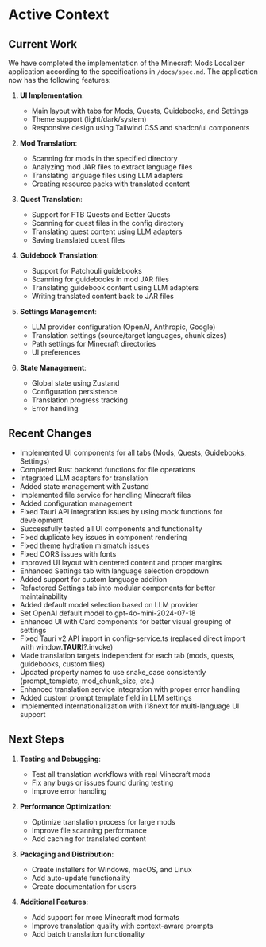 # Active Context

## Current Work
We have completed the implementation of the Minecraft Mods Localizer application according to the specifications in `/docs/spec.md`. The application now has the following features:

1. **UI Implementation**:
   - Main layout with tabs for Mods, Quests, Guidebooks, and Settings
   - Theme support (light/dark/system)
   - Responsive design using Tailwind CSS and shadcn/ui components

2. **Mod Translation**:
   - Scanning for mods in the specified directory
   - Analyzing mod JAR files to extract language files
   - Translating language files using LLM adapters
   - Creating resource packs with translated content

3. **Quest Translation**:
   - Support for FTB Quests and Better Quests
   - Scanning for quest files in the config directory
   - Translating quest content using LLM adapters
   - Saving translated quest files

4. **Guidebook Translation**:
   - Support for Patchouli guidebooks
   - Scanning for guidebooks in mod JAR files
   - Translating guidebook content using LLM adapters
   - Writing translated content back to JAR files

5. **Settings Management**:
   - LLM provider configuration (OpenAI, Anthropic, Google)
   - Translation settings (source/target languages, chunk sizes)
   - Path settings for Minecraft directories
   - UI preferences

6. **State Management**:
   - Global state using Zustand
   - Configuration persistence
   - Translation progress tracking
   - Error handling

## Recent Changes
- Implemented UI components for all tabs (Mods, Quests, Guidebooks, Settings)
- Completed Rust backend functions for file operations
- Integrated LLM adapters for translation
- Added state management with Zustand
- Implemented file service for handling Minecraft files
- Added configuration management
- Fixed Tauri API integration issues by using mock functions for development
- Successfully tested all UI components and functionality
- Fixed duplicate key issues in component rendering
- Fixed theme hydration mismatch issues
- Fixed CORS issues with fonts
- Improved UI layout with centered content and proper margins
- Enhanced Settings tab with language selection dropdown
- Added support for custom language addition
- Refactored Settings tab into modular components for better maintainability
- Added default model selection based on LLM provider
- Set OpenAI default model to gpt-4o-mini-2024-07-18
- Enhanced UI with Card components for better visual grouping of settings
- Fixed Tauri v2 API import in config-service.ts (replaced direct import with window.__TAURI__?.invoke)
- Made translation targets independent for each tab (mods, quests, guidebooks, custom files)
- Updated property names to use snake_case consistently (prompt_template, mod_chunk_size, etc.)
- Enhanced translation service integration with proper error handling
- Added custom prompt template field in LLM settings
- Implemented internationalization with i18next for multi-language UI support

## Next Steps
1. **Testing and Debugging**:
   - Test all translation workflows with real Minecraft mods
   - Fix any bugs or issues found during testing
   - Improve error handling

2. **Performance Optimization**:
   - Optimize translation process for large mods
   - Improve file scanning performance
   - Add caching for translated content

3. **Packaging and Distribution**:
   - Create installers for Windows, macOS, and Linux
   - Add auto-update functionality
   - Create documentation for users

4. **Additional Features**:
   - Add support for more Minecraft mod formats
   - Improve translation quality with context-aware prompts
   - Add batch translation functionality
